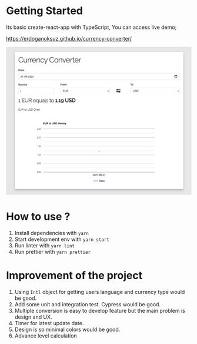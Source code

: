 # Getting Started

Its basic create-react-app with TypeScript, You can access live demo; 

https://erdoganoksuz.github.io/currency-converter/

![currency-converter-overview](/docs/converter.png)
# How to use ?
1. Install dependencies with `yarn`
2. Start development env with `yarn start`
3. Run linter with `yarn lint`
4. Run prettier with `yarn prettier`
   
# Improvement of the project
1. Using `Intl` object for getting users language and currency type would be good.
2. Add some unit and integration test. Cypress would be good.
3. Multiple conversion is easy to develop feature but the main problem is design and UX.
4. Timer for latest update date.
5. Design is so minimal colors would be good.
6. Advance level calculation

